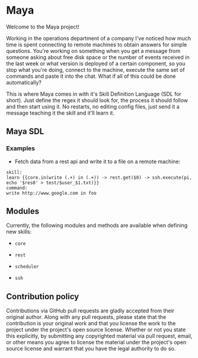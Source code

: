 # Maya

Welcome to the Maya project!

Working in the operations department of a company I've noticed how much time is spent connecting to remote machines to 
obtain answers for simple questions. You're working on something when you get a message from someone asking about free
disk space or the number of events received in the last week or what version is deployed of a certain component, so you
stop what you're doing, connect to the machine, execute the same set of commands and paste it into the chat. What if all
of this could be done automatically?

This is where Maya comes in with it's Skill Definition Language (SDL for short). Just define the regex it should look for,
the process it should follow and then start using it. No restarts, no editing config files, just send it a message
teaching it the skill and it'll learn it.

## Maya SDL



### Examples

- Fetch data from a rest api and write it to a file on a remote machine:
```
skill:
learn {{core.in(write (.+) in (.+)) -> rest.get($0) -> ssh.execute(pi, echo '$res0' > test/$user_$1.txt)}}
command:
write http://www.google.com in foo
```

## Modules

Currently, the following modules and methods are available when defining new skills:

- `core`

- `rest`

- `scheduler`

- `ssh`

## Contribution policy

Contributions via GitHub pull requests are gladly accepted from their original author. Along with
any pull requests, please state that the contribution is your original work and that you license
the work to the project under the project's open source license. Whether or not you state this
explicitly, by submitting any copyrighted material via pull request, email, or other means you
agree to license the material under the project's open source license and warrant that you have the
legal authority to do so.


